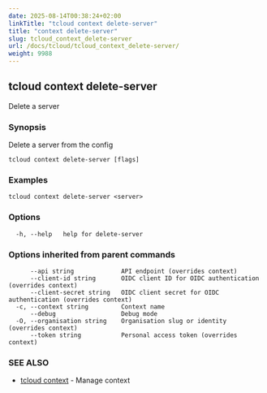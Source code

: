 ```yaml
---
date: 2025-08-14T00:38:24+02:00
linkTitle: "tcloud context delete-server"
title: "context delete-server"
slug: tcloud_context_delete-server
url: /docs/tcloud/tcloud_context_delete-server/
weight: 9988
---
```

## tcloud context delete-server

Delete a server

### Synopsis

Delete a server from the config

```
tcloud context delete-server [flags]
```

### Examples

```
tcloud context delete-server <server>
```

### Options

```
  -h, --help   help for delete-server
```

### Options inherited from parent commands

```
      --api string             API endpoint (overrides context)
      --client-id string       OIDC client ID for OIDC authentication (overrides context)
      --client-secret string   OIDC client secret for OIDC authentication (overrides context)
  -c, --context string         Context name
      --debug                  Debug mode
  -O, --organisation string    Organisation slug or identity (overrides context)
      --token string           Personal access token (overrides context)
```

### SEE ALSO

* [tcloud context](/docs/tcloud/tcloud_context/)	 - Manage context

